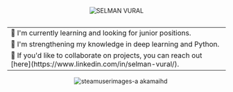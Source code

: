 <p align="center">
  <img src="https://github.com/user-attachments/assets/88cce844-c5e3-4ce7-ad37-7dc63a4651d0" alt="SELMAN VURAL">
</p>

<div align="center">
  <table style="display: inline-block;">
    <tr>
      <td><strong>🔭</strong> I'm currently learning and looking for junior positions.</td>
    </tr>
    <tr>
      <td><strong>🌱</strong> I'm strengthening my knowledge in deep learning and Python.</td>
    </tr>
    <tr>
      <td><strong>💬</strong> If you'd like to collaborate on projects, you can reach out [here](https://www.linkedin.com/in/selman-vural/).</td>
    </tr>
  </table>

  <img src="https://github.com/user-attachments/assets/d2d4c792-8d10-40b9-92ba-4d8fac0169a5" alt="steamuserimages-a akamaihd" style="max-height: 150px; margin-left: 20px; display: inline-block;">
</div>
